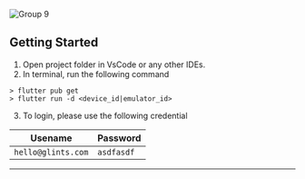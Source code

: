 
![Group 9](https://user-images.githubusercontent.com/29432760/184164576-8d3bf446-d6e7-41c1-92bd-ccbb8bc22d9b.jpg)


## Getting Started
1. Open project folder in VsCode or any other IDEs.
2. In terminal, run the following command
```
> flutter pub get
> flutter run -d <device_id|emulator_id>
```

3. To login, please use the following credential 

|Usename|Password|
|---|---|
|`hello@glints.com`|`asdfasdf`|

---


